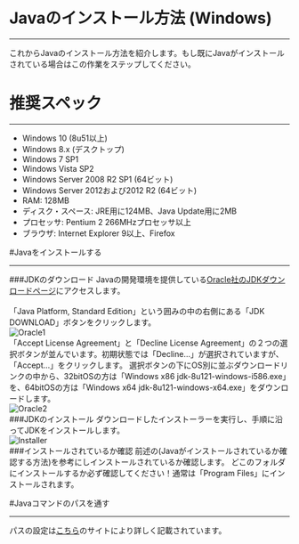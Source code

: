 # Javaのインストール方法 (Windows)
* * * * *
これからJavaのインストール方法を紹介します。もし既にJavaがインストールされている場合はこの作業をステップしてください。

# 推奨スペック
* * * * *
- Windows 10 (8u51以上)
- Windows 8.x (デスクトップ)
- Windows 7 SP1
- Windows Vista SP2
- Windows Server 2008 R2 SP1 (64ビット)
- Windows Server 2012および2012 R2 (64ビット)
- RAM: 128MB
- ディスク・スペース: JRE用に124MB、Java Update用に2MB
- プロセッサ: Pentium 2 266MHzプロセッサ以上
- ブラウザ: Internet Explorer 9以上、Firefox

#Javaをインストールする
* * * *
###JDKのダウンロード
Javaの開発環境を提供している[Oracle社のJDKダウンロードページ](http://www.oracle.com/technetwork/java/javase/downloads/index.html)にアクセスします。<br>
<br>
「Java Platform, Standard Edition」という囲みの中の右側にある「JDK DOWNLOAD」ボタンをクリックします。
<br>
![Oracle1](https://github.com/flatfisher/textbook-java/blob/master/material/img/introduction/oracle1.png?raw=true "Oracle1")
<br>
「Accept License Agreement」と「Decline License Agreement」の２つの選択ボタンが並んでいます。初期状態では「Decline...」が選択されていますが、「Accept...」をクリックします。
選択ボタンの下にOS別に並ぶダウンロードリンクの中から、32bitOSの方は「Windows x86 jdk-8u121-windows-i586.exe」を、64bitOSの方は「Windows x64 jdk-8u121-windows-x64.exe」をダウンロードします。
<br>
![Oracle2](https://github.com/flatfisher/textbook-java/blob/master/material/img/introduction/oracle_win.png?raw=true "Oracle2")
<br>
###JDKのインストール
ダウンロードしたインストーラーを実行し、手順に沿ってJDKをインストールします。
<br>
![Installer](https://github.com/flatfisher/textbook-java/blob/master/material/img/introduction/installer.png?raw=true "Installer")
<br>
###インストールされているか確認
前述の(Javaがインストールされているか確認する方法)を参考にしインストールされているか確認します。
どこのフォルダにインストールするか必ず確認してください！通常は「Program Files」にインストールされます。

#Javaコマンドのパスを通す
* * * * *
パスの設定は[こちら](http://techfun.cc/java/windows-jdk-pathset.html)のサイトにより詳しく記載されています。